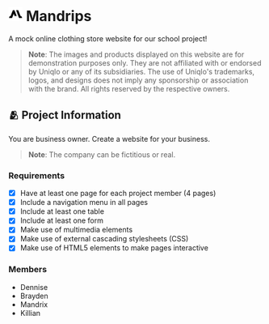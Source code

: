 <h1>
    <img src="icon.png" style="height: 1em;"/>
    <span>Mandrips</span>
</h1>

A mock online clothing store website for our school project!

> **Note**: The images and products displayed on this website are for demonstration purposes only. They are not affiliated with or endorsed by Uniqlo or any of its subsidiaries. The use of Uniqlo's trademarks, logos, and designs does not imply any sponsorship or association with the brand. All rights reserved by the respective owners.

## 🫂 Project Information

You are business owner. Create a website for your business.

> **Note**: The company can be fictitious or real.

### Requirements

- [X] Have at least one page for each project member (4 pages)
- [X] Include a navigation menu in all pages
- [X] Include at least one table
- [X] Include at least one form
- [X] Make use of multimedia elements
- [X] Make use of external cascading stylesheets (CSS)
- [X] Make use of HTML5 elements to make pages interactive

### Members

- Dennise
- Brayden
- Mandrix
- Killian